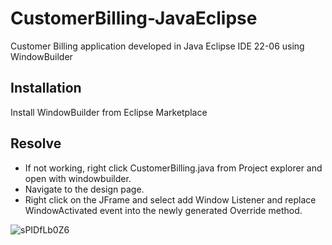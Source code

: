 # CustomerBilling-JavaEclipse
Customer Billing application developed in Java Eclipse IDE 22-06 using WindowBuilder

## Installation
Install WindowBuilder from Eclipse Marketplace

## Resolve
- If not working, right click CustomerBilling.java from Project explorer and open with windowbuilder.
- Navigate to the design page.
- Right click on the JFrame and select add Window Listener and replace WindowActivated event into the newly generated Override method.

![sPIDfLb0Z6](https://user-images.githubusercontent.com/91521374/186735070-f1b7a37b-9cc0-4661-9a14-0916e0081fe5.gif)


